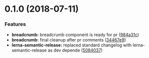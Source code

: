 <a name="0.1.0"></a>
# 0.1.0 (2018-07-11)


### Features

* **breadcrumb:** breadcrumb component is ready for pr ([984a31c](https://github.com/rei/rei-cedar/commit/984a31c))
* **breadcrumb:** final cleanup after pr comments ([34467e9](https://github.com/rei/rei-cedar/commit/34467e9))
* **lerna-semantic-release:** replaced standard changelog with lerna-semantic-release as dev depende ([5084037](https://github.com/rei/rei-cedar/commit/5084037))



